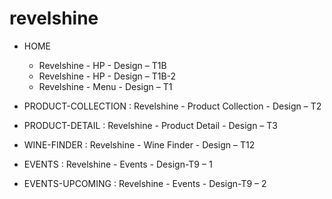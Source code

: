 # revelshine

- HOME
  - Revelshine - HP - Design – T1B
  - Revelshine - HP - Design – T1B-2
  - Revelshine - Menu - Design – T1

- PRODUCT-COLLECTION : Revelshine - Product Collection - Design – T2

- PRODUCT-DETAIL : Revelshine - Product Detail - Design – T3

- WINE-FINDER : Revelshine - Wine Finder - Design – T12

- EVENTS : Revelshine - Events - Design-T9 – 1

- EVENTS-UPCOMING : Revelshine - Events - Design-T9 – 2